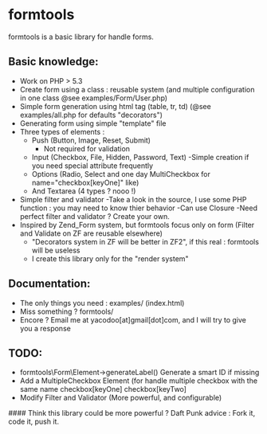 formtools
=========
formtools is a basic library for handle forms.

Basic knowledge:
----------------
- Work on PHP > 5.3
- Create form using a class : reusable system (and multiple configuration in one class @see examples/Form/User.php)
- Simple form generation using html tag (table, tr, td) (@see examples/all.php for defaults "decorators")
- Generating form using simple "template" file
- Three types of elements :
	- Push (Button, Image, Reset, Submit)
		- Not required for validation
	- Input (Checkbox, File, Hidden, Password, Text)
		-Simple creation if you need special attribute frequently
	- Options (Radio, Select and one day MultiCheckbox for name="checkbox[keyOne]" like)
	- And Textarea (4 types ? nooo !)
- Simple filter and validator
	-Take a look in the source, I use some PHP function : you may need to know thier behavior
	-Can use Closure
	-Need perfect filter and validator ? Create your own.
- Inspired by Zend_Form system, but formtools focus only on form (Filter and Validate on ZF are reusable elsewhere)
	- "Decorators system in ZF will be better in ZF2", if this real : formtools will be useless
	- I create this library only for the "render system"

Documentation:
--------------
- The only things you need : examples/ (index.html)
- Miss something ? formtools/
- Encore ? Email me at yacodoo[at]gmail[dot]com, and I will try to give you a response 

TODO:
-----
- formtools\Form\Element->generateLabel() Generate a smart ID if missing 
- Add a MultipleCheckbox Element (for handle multiple checkbox with the same name checkbox[keyOne] checkbox[keyTwo]
- Modify Filter and Validator (More powerful, and configurable)


#### Think this library could be more powerful ? 
Daft Punk advice : Fork it, code it, push it.
